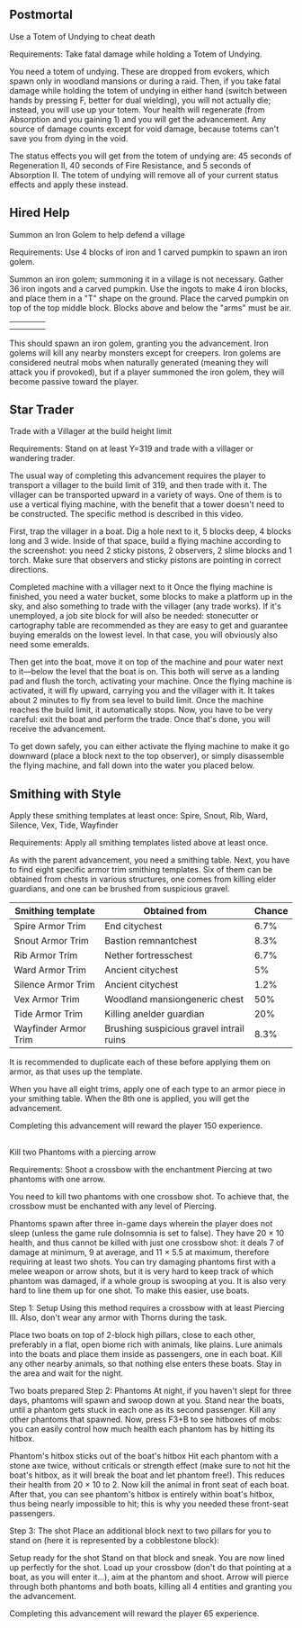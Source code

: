 ## Postmortal
Use a Totem of Undying to cheat death

Requirements: Take fatal damage while holding a Totem of Undying.

You need a totem of undying. These are dropped from evokers, which spawn only in woodland mansions or during a raid. Then, if you take fatal damage while holding the totem of undying in either hand (switch between hands by pressing F, better for dual wielding), you will not actually die; instead, you will use up your totem. Your health will regenerate (from Absorption and you gaining 1) and you will get the advancement. Any source of damage counts except for void damage, because totems can't save you from dying in the void.

The status effects you will get from the totem of undying are: 45 seconds of Regeneration II, 40 seconds of Fire Resistance, and 5 seconds of Absorption II. The totem of undying will remove all of your current status effects and apply these instead.

## Hired Help
Summon an Iron Golem to help defend a village

Requirements: Use 4 blocks of iron and 1 carved pumpkin to spawn an iron golem.

Summon an iron golem; summoning it in a village is not necessary. Gather 36 iron ingots and a carved pumpkin. Use the ingots to make 4 iron blocks, and place them in a "T" shape on the ground. Place the carved pumpkin on top of the top middle block. Blocks above and below the "arms" must be air.

|  |  |  |  |
|--|--|--|--|
|  |  |  |  |
|  |  |  |  |

This should spawn an iron golem, granting you the advancement. Iron golems will kill any nearby monsters except for creepers. Iron golems are considered neutral mobs when naturally generated (meaning they will attack you if provoked), but if a player summoned the iron golem, they will become passive toward the player.

## Star Trader
Trade with a Villager at the build height limit

Requirements: Stand on at least Y=319 and trade with a villager or wandering trader.

The usual way of completing this advancement requires the player to transport a villager to the build limit of 319, and then trade with it. The villager can be transported upward in a variety of ways. One of them is to use a vertical flying machine, with the benefit that a tower doesn't need to be constructed. The specific method is described in this video.

First, trap the villager in a boat. Dig a hole next to it, 5 blocks deep, 4 blocks long and 3 wide. Inside of that space, build a flying machine according to the screenshot: you need 2 sticky pistons, 2 observers, 2 slime blocks and 1 torch. Make sure that observers and sticky pistons are pointing in correct directions.

Completed machine with a villager next to it
Once the flying machine is finished, you need a water bucket, some blocks to make a platform up in the sky, and also something to trade with the villager (any trade works). If it's unemployed, a job site block for will also be needed: stonecutter or cartography table are recommended as they are easy to get and guarantee buying emeralds on the lowest level. In that case, you will obviously also need some emeralds.

Then get into the boat, move it on top of the machine and pour water next to it—below the level that the boat is on. This both will serve as a landing pad and flush the torch, activating your machine. Once the flying machine is activated, it will fly upward, carrying you and the villager with it. It takes about 2 minutes to fly from sea level to build limit. Once the machine reaches the build limit, it automatically stops. Now, you have to be very careful: exit the boat and perform the trade. Once that's done, you will receive the advancement.

To get down safely, you can either activate the flying machine to make it go downward (place a block next to the top observer), or simply disassemble the flying machine, and fall down into the water you placed below.

## Smithing with Style
Apply these smithing templates at least once: Spire, Snout, Rib, Ward, Silence, Vex, Tide, Wayfinder

Requirements: Apply all smithing templates listed above at least once.

As with the parent advancement, you need a smithing table. Next, you have to find eight specific armor trim smithing templates. Six of them can be obtained from chests in various structures, one comes from killing elder guardians, and one can be brushed from suspicious gravel.

| Smithing template    | Obtained from                            | Chance |
|----------------------|------------------------------------------|--------|
| Spire Armor Trim     | End citychest                            | 6.7%   |
| Snout Armor Trim     | Bastion remnantchest                     | 8.3%   |
| Rib Armor Trim       | Nether fortresschest                     | 6.7%   |
| Ward Armor Trim      | Ancient citychest                        | 5%     |
| Silence Armor Trim   | Ancient citychest                        | 1.2%   |
| Vex Armor Trim       | Woodland mansiongeneric chest            | 50%    |
| Tide Armor Trim      | Killing anelder guardian                 | 20%    |
| Wayfinder Armor Trim | Brushing suspicious gravel intrail ruins | 8.3%   |

It is recommended to duplicate each of these before applying them on armor, as that uses up the template.

When you have all eight trims, apply one of each type to an armor piece in your smithing table. When the 8th one is applied, you will get the advancement.

Completing this advancement will reward the player 150 experience.

## 
Kill two Phantoms with a piercing arrow

Requirements: Shoot a crossbow with the enchantment Piercing at two phantoms with one arrow.

You need to kill two phantoms with one crossbow shot. To achieve that, the crossbow must be enchanted with any level of Piercing.

Phantoms spawn after three in-game days wherein the player does not sleep (unless the game rule doInsomnia is set to false). They have 20 × 10 health, and thus cannot be killed with just one crossbow shot: it deals 7 of damage at minimum, 9 at average, and 11 × 5.5 at maximum, therefore requiring at least two shots. You can try damaging phantoms first with a melee weapon or arrow shots, but it is very hard to keep track of which phantom was damaged, if a whole group is swooping at you. It is also very hard to line them up for one shot. To make this easier, use boats.

Step 1: Setup
Using this method requires a crossbow with at least Piercing III. Also, don't wear any armor with Thorns during the task. 

Place two boats on top of 2-block high pillars, close to each other, preferably in a flat, open biome rich with animals, like plains. Lure animals into the boats and place them inside as passengers, one in each boat. Kill any other nearby animals, so that nothing else enters these boats. Stay in the area and wait for the night.

Two boats prepared
Step 2: Phantoms
At night, if you haven't slept for three days, phantoms will spawn and swoop down at you. Stand near the boats, until a phantom gets stuck in each one as its second passenger. Kill any other phantoms that spawned. Now, press F3+B to see hitboxes of mobs: you can easily control how much health each phantom has by hitting its hitbox.

Phantom's hitbox sticks out of the boat's hitbox
Hit each phantom with a stone axe twice, without criticals or strength effect (make sure to not hit the boat's hitbox, as it will break the boat and let phantom free!). This reduces their health from 20 × 10 to 2. Now kill the animal in front seat of each boat. After that, you can see phantom's hitbox is entirely within boat's hitbox, thus being nearly impossible to hit; this is why you needed these front-seat passengers.

Step 3: The shot
Place an additional block next to two pillars for you to stand on (here it is represented by a cobblestone block):

Setup ready for the shot
Stand on that block and sneak. You are now lined up perfectly for the shot. Load up your crossbow (don't do that pointing at a boat, as you will enter it...), aim at the phantom and shoot. Arrow will pierce through both phantoms and both boats, killing all 4 entities and granting you the advancement.

Completing this advancement will reward the player 65 experience.

